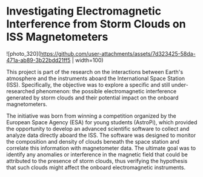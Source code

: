 # Investigating Electromagnetic Interference from Storm Clouds on ISS Magnetometers

![photo_320](https://github.com/user-attachments/assets/7d323425-58da-471a-ab89-3b22bdd21ff5 | width=100)

This project is part of the research on the interactions between Earth's atmosphere and the instruments aboard the International Space Station (ISS). Specifically, the objective was to explore a specific and still under-researched phenomenon: the possible electromagnetic interference generated by storm clouds and their potential impact on the onboard magnetometers.

The initiative was born from winning a competition organized by the European Space Agency (ESA) for young students (AstroPi), which provided the opportunity to develop an advanced scientific software to collect and analyze data directly aboard the ISS. The software was designed to monitor the composition and density of clouds beneath the space station and correlate this information with magnetometer data. The ultimate goal was to identify any anomalies or interference in the magnetic field that could be attributed to the presence of storm clouds, thus verifying the hypothesis that such clouds might affect the onboard electromagnetic instruments.
